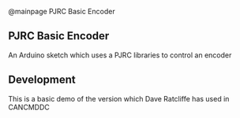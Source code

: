 @mainpage PJRC Basic Encoder

## PJRC Basic Encoder

An Arduino sketch which uses a PJRC libraries to control an encoder
  
## Development

This is a basic demo of the version which Dave Ratcliffe has used in CANCMDDC